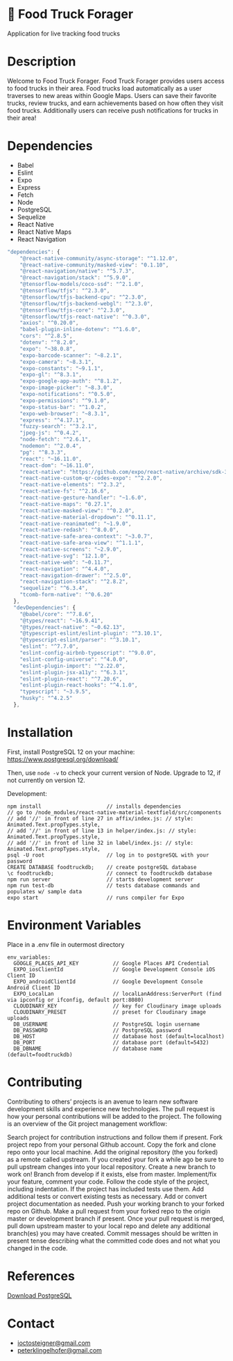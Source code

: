 # 🚚 Food Truck Forager

Application for live tracking food trucks

# Description

Welcome to Food Truck Forager. Food Truck Forager provides users access to food trucks in their area. Food trucks load automatically as a user traverses to new areas within Google Maps. Users can save their favorite trucks, review trucks, and earn achievements based on how often they visit food trucks. Additionally users can receive push notifications for trucks in their area!

# Dependencies

 - Babel
 - Eslint
 - Expo
 - Express
 - Fetch
 - Node
 - PostgreSQL
 - Sequelize
 - React Native
 - React Native Maps
 - React Navigation

```javascript
"dependencies": {
    "@react-native-community/async-storage": "^1.12.0",
    "@react-native-community/masked-view": "0.1.10",
    "@react-navigation/native": "^5.7.3",
    "@react-navigation/stack": "^5.9.0",
    "@tensorflow-models/coco-ssd": "^2.1.0",
    "@tensorflow/tfjs": "^2.3.0",
    "@tensorflow/tfjs-backend-cpu": "^2.3.0",
    "@tensorflow/tfjs-backend-webgl": "^2.3.0",
    "@tensorflow/tfjs-core": "^2.3.0",
    "@tensorflow/tfjs-react-native": "^0.3.0",
    "axios": "^0.20.0",
    "babel-plugin-inline-dotenv": "^1.6.0",
    "cors": "^2.8.5",
    "dotenv": "^8.2.0",
    "expo": "~38.0.8",
    "expo-barcode-scanner": "~8.2.1",
    "expo-camera": "~8.3.1",
    "expo-constants": "~9.1.1",
    "expo-gl": "^8.3.1",
    "expo-google-app-auth": "^8.1.2",
    "expo-image-picker": "~8.3.0",
    "expo-notifications": "^0.5.0",
    "expo-permissions": "^9.1.0",
    "expo-status-bar": "^1.0.2",
    "expo-web-browser": "~8.3.1",
    "express": "^4.17.1",
    "fuzzy-search": "^3.2.1",
    "jpeg-js": "^0.4.2",
    "node-fetch": "^2.6.1",
    "nodemon": "^2.0.4",
    "pg": "^8.3.3",
    "react": "~16.11.0",
    "react-dom": "~16.11.0",
    "react-native": "https://github.com/expo/react-native/archive/sdk-38.0.2.tar.gz",
    "react-native-custom-qr-codes-expo": "^2.2.0",
    "react-native-elements": "^2.3.2",
    "react-native-fs": "^2.16.6",
    "react-native-gesture-handler": "~1.6.0",
    "react-native-maps": "0.27.1",
    "react-native-masked-view": "^0.2.0",
    "react-native-material-dropdown": "^0.11.1",
    "react-native-reanimated": "~1.9.0",
    "react-native-redash": "^8.0.0",
    "react-native-safe-area-context": "~3.0.7",
    "react-native-safe-area-view": "^1.1.1",
    "react-native-screens": "~2.9.0",
    "react-native-svg": "12.1.0",
    "react-native-web": "~0.11.7",
    "react-navigation": "^4.4.0",
    "react-navigation-drawer": "^2.5.0",
    "react-navigation-stack": "^2.8.2",
    "sequelize": "^6.3.4",
    "tcomb-form-native": "^0.6.20"
  },
  "devDependencies": {
    "@babel/core": "^7.8.6",
    "@types/react": "~16.9.41",
    "@types/react-native": "~0.62.13",
    "@typescript-eslint/eslint-plugin": "^3.10.1",
    "@typescript-eslint/parser": "^3.10.1",
    "eslint": "^7.7.0",
    "eslint-config-airbnb-typescript": "^9.0.0",
    "eslint-config-universe": "^4.0.0",
    "eslint-plugin-import": "^2.22.0",
    "eslint-plugin-jsx-a11y": "^6.3.1",
    "eslint-plugin-react": "^7.20.6",
    "eslint-plugin-react-hooks": "^4.1.0",
    "typescript": "~3.9.5",
    "husky": "^4.2.5"
  },
```

# Installation

First, install PostgreSQL 12 on your machine:
https://www.postgresql.org/download/

Then, use `node -v` to check your current version of Node. Upgrade to 12, if not currently on version 12.

Development:

```
npm install                     // installs dependencies
// go to /node_modules/react-native-material-textfield/src/components
// add '//' in front of line 27 in affix/index.js: // style: Animated.Text.propTypes.style,
// add '//' in front of line 13 in helper/index.js: // style: Animated.Text.propTypes.style,
// add '//' in front of line 32 in label/index.js: // style: Animated.Text.propTypes.style,
psql -U root                    // log in to postgreSQL with your password
CREATE DATABASE foodtruckdb;    // create postgreSQL database
\c foodtruckdb;                 // connect to foodtruckdb database
npm run server                  // starts development server
npm run test-db                 // tests database commands and populates w/ sample data
expo start                      // runs compiler for Expo
```

# Environment Variables

Place in a .env file in outermost directory

```
env_variables:
  GOOGLE_PLACES_API_KEY           // Google Places API Credential
  EXPO_iosClientId                // Google Development Console iOS Client ID
  EXPO_androidClientId            // Google Development Console Android Client ID
  EXPO_LocalLan                   // localLanAddress:ServerPort (find via ipconfig or ifconfig, default port:8080)
  CLOUDINARY_KEY                  // key for Cloudinary image uploads
  CLOUDINARY_PRESET               // preset for Cloudinary image uploads
  DB_USERNAME                     // PostgreSQL login username
  DB_PASSWORD                     // PostgreSQL password
  DB_HOST                         // database host (default=localhost)
  DB_PORT                         // database port (default=5432)
  DB_DBNAME                       // database name (default=foodtruckdb)
```

# Contributing

Contributing to others’ projects is an avenue to learn new software development skills and experience new technologies. The pull request is how your personal contributions will be added to the project. The following is an overview of the Git project management workflow:

Search project for contribution instructions and follow them if present.
Fork project repo from your personal Github account.
Copy the fork and clone repo onto your local machine.
Add the original repository (the you forked) as a remote called upstream.
If you created your fork a while ago be sure to pull upstream changes into your local repository.
Create a new branch to work on! Branch from develop if it exists, else from master.
Implement/fix your feature, comment your code.
Follow the code style of the project, including indentation.
If the project has included tests use them.
Add additional tests or convert existing tests as necessary.
Add or convert project documentation as needed.
Push your working branch to your forked repo on Github.
Make a pull request from your forked repo to the origin master or development branch if present.
Once your pull request is merged, pull down upstream master to your local repo and delete any additional branch(es) you may have created.
Commit messages should be written in present tense describing what the committed code does and not what you changed in the code.

# References

[Download PostgreSQL](https://www.postgresql.org/download/)

# Contact

- ioctosteigner@gmail.com
- peterklingelhofer@gmail.com
